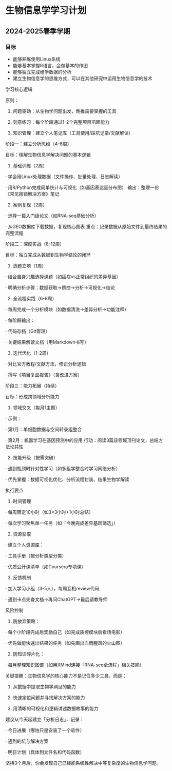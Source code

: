 # 生物信息学学习计划
## 2024-2025春季学期
### 目标
- 能够熟练使用Linux系统
- 能够基本掌握R语言，会做基本的作图
- 能够独立完成组学数据的分析
- 建立生物信息学的思维方式，可以在其他研究中运用生物信息学的技术

学习核心逻辑

原则：

1. 问题驱动：从生物学问题出发，倒推需要掌握的工具

2. 刻意练习：每个阶段通过1-2个完整项目巩固能力

3. 知识管理：建立个人笔记库（工具使用/踩坑记录/文献解读）

阶段一：建立分析思维（4-6周）

目标：理解生物信息学解决问题的基本逻辑

1. 基础训练（2周）

· 学会用Linux处理数据（文件操作、批量处理、日志解读）

· 用R/Python完成简单统计与可视化（如基因表达量分布图）
输出：整理一份《常见报错解决方案》笔记

2. 案例复现（2周）

· 选择一篇入门级论文（如RNA-seq基础分析）

· 从GEO数据库下载数据，复现核心图表
重点：记录数据从原始文件到最终结果的完整流程

阶段二：深度实战（8-12周）

目标：独立完成从数据到生物学结论的闭环

1. 选题立项（1周）

· 结合自身兴趣选择课题（如癌症vs正常组织的差异基因）

· 明确分析步骤：数据获取→质控→分析→可视化→结论

2. 全流程实践（6-8周）

· 每周完成一个分析模块（如数据清洗→差异分析→功能注释）

· 每阶段输出：

· 代码存档（Git管理）

· 关键结果解读文档（用Markdown书写）

3. 迭代优化（1-2周）

· 对比官方教程/文献方法，修正分析逻辑

· 撰写《项目复盘报告》（含改进方案）

阶段三：能力拓展（持续）

目标：形成跨领域分析能力

1. 领域交叉（每月1主题）

· 示例：

· 第1月：单细胞数据与空间转录组整合

· 第2月：机器学习在基因预测中的应用
行动：阅读3篇该领域顶刊论文，总结方法论共性

2. 技能升级（按需突破）

· 遇到瓶颈时针对性学习（如多组学整合时学习网络分析）

· 优先掌握：数据可视化优化、分析流程封装、结果生物学解读

执行要点

1. 时间管理

· 每周固定10小时（如3×3小时+1小时总结）

· 每次学习聚焦单一任务（如「今晚完成差异基因筛选」）

2. 资源获取

· 建立个人资源库：

· 工具手册（按分析类型分类）

· 优质公开课清单（如Coursera专项课）

3. 反馈机制

· 加入学习小组（3-5人），每周互相review代码

· 遇到卡点先查文档→再问ChatGPT→最后请教导师

风险控制

1. 防放弃策略：

· 每个小阶段完成后奖励自己（如完成质控模块后看场电影）

· 优先做能快速出结果的任务（如先画出血雨腥风的火山图）

2. 防知识碎片化：

· 每月整理知识图谱（如用XMind连接「RNA-seq全流程」相关技能）

关键提醒：生物信息学的核心能力不是记住多少工具，而是：

1. 从数据中提取生物学洞见的能力

2. 快速定位问题并寻找解决方案的能力

3. 用清晰的可视化和逻辑讲述数据故事的能力

建议从今天起建立「分析日志」，记录：

· 今日进展（哪怕只是安装了一个软件）

· 遇到的坑与解决方案

· 明日计划（具体到文件名和代码函数）

坚持3个月后，你会发现自己已经能系统性解决中等复杂度的生物信息学问题。
